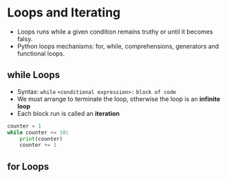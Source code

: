 # Loops and Iterating

- Loops runs while a given condition remains truthy or until it becomes falsy.
- Python loops mechanisms: for, while, comprehensions, generators and functional loops.

## while Loops

- Syntax: `while` `<conditional expression>:` `block of code`
- We must arrange to terminate the loop, otherwise the loop is an **infinite loop** 
- Each block run is called an **iteration**

```python
counter = 1
while counter <= 10:
    print(counter)
    counter += 1
```

## for Loops


